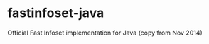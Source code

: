 fastinfoset-java
================

Official Fast Infoset implementation for Java (copy from Nov 2014)
